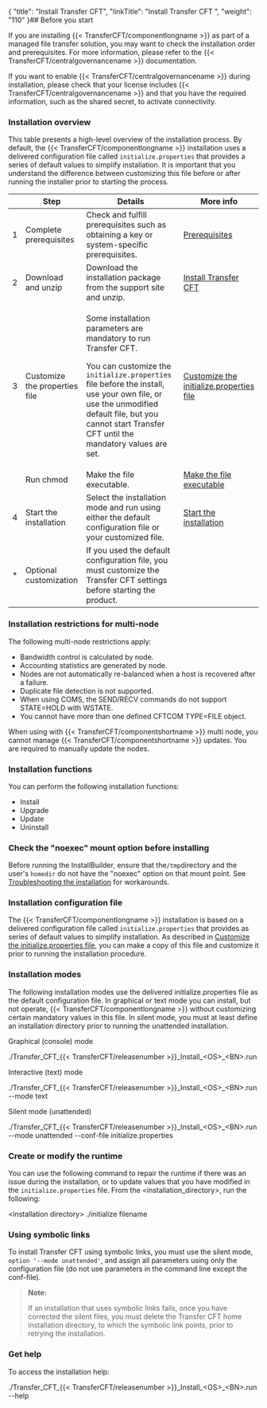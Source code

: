 {
    "title": "Install Transfer CFT",
    "linkTitle": "Install Transfer CFT ",
    "weight": "110"
}## Before you start

If you are installing {{< TransferCFT/componentlongname  >}} as part of a managed file transfer solution, you may want to check the installation order and prerequisites. For more information, please refer to the {{< TransferCFT/centralgovernancename  >}} documentation.

If you want to enable {{< TransferCFT/centralgovernancename  >}} during installation, please check that your license includes {{< TransferCFT/centralgovernancename  >}} and that you have the required information, such as the shared secret, to activate connectivity.

### Installation overview

This table presents a high-level overview of the installation process. By default, the {{< TransferCFT/componentlongname  >}} installation uses a delivered configuration file called `initialize.properties` that provides a series of default values to simplify installation. It is important that you understand the difference between customizing this file before or after running the installer prior to starting the process.

<table>
   <thead>
      <tr>
<th class="TableStyle-SynchTaskMap-HeadE-Column1-Header1">          </th>
<th class="TableStyle-SynchTaskMap-HeadE-Column1-Header1">Step         </th>
<th class="TableStyle-SynchTaskMap-HeadE-Column1-Header1">Details         </th>
<th class="TableStyle-SynchTaskMap-HeadD-Column1-Header1">More info         </th>
      </tr>
   </thead>
   <tbody>
      <tr>
         <td>1         </td>
         <td>Complete prerequisites         </td>
         <td>Check and fulfill prerequisites such as obtaining a key or system-specific prerequisites.         </td>
         <td><a href="prereqs_overview" class="MCXref xref">Prerequisites</a>         </td>
      </tr>
      <tr>
         <td>2         </td>
         <td>Download and unzip         </td>
         <td>Download the installation package from the support site and unzip.         </td>
         <td><a href="#Download" class="MCXref xref">Install Transfer CFT</a>         </td>
      </tr>
      <tr>
         <td>3         </td>
         <td>Customize the properties file         </td>
         <td><p>Some installation parameters are mandatory to run Transfer CFT.</p>
<p>You can customize the <code>initialize.properties</code> file before the install, use your own file, or use the unmodified default file, but you cannot start Transfer CFT until the mandatory values are set.</p>         </td>
         <td><a href="new_install_ux" class="MCXref xref">Customize the initialize.properties file</a> <a href="../../windows_install_start_here/before_you_start_win/properties_file_win"></a>         </td>
      </tr>
      <tr>
         <td>          </td>
         <td>Run chmod         </td>
         <td>Make the file executable.         </td>
         <td><a href="install_transfer_cft_1#Make" class="MCXref xref">Make the file executable</a>         </td>
      </tr>
      <tr>
         <td>4         </td>
         <td>Start the installation         </td>
         <td>Select the installation mode and run using either the default configuration file or your customized file.         </td>
         <td><a href="install_transfer_cft_1" class="MCXref xref">Start the installation</a>         </td>
      </tr>
      <tr>
         <td>*         </td>
         <td>Optional customization         </td>
         <td>If you used the default configuration file, you must customize the Transfer CFT settings before starting the product.         </td>
         <td>          </td>
      </tr>
   </tbody>
</table>

### Installation restrictions for multi-node

The following multi-node restrictions apply:

-   Bandwidth control is calculated by node.
-   Accounting statistics are generated by node.
-   Nodes are not automatically re-balanced when a host is recovered after a failure.
-   Duplicate file detection is not supported.
-   When using COMS, the SEND/RECV commands do not support STATE=HOLD with WSTATE.
-   You cannot have more than one defined CFTCOM TYPE=FILE object.

When using with {{< TransferCFT/componentshortname  >}} multi node, you cannot manage {{< TransferCFT/componentshortname  >}} updates. You are required to manually update the nodes.

### Installation functions

You can perform the following installation functions:

-   Install
-   Upgrade
-   Update
-   Uninstall

### Check the "noexec" mount option before installing

Before running the InstallBuilder, ensure that the` /tmp `directory and the user's `homedir` do not have the "noexec" option on that mount point. See [Troubleshooting the installation](../troubleshoot_registration) for workarounds.

### Installation configuration file

The {{< TransferCFT/componentlongname  >}} installation is based on a delivered configuration file called `initialize.properties` that provides as series of default values to simplify installation. As described in <a href="new_install_ux" class="MCXref xref">Customize the initialize.properties file</a>, you can make a copy of this file and customize it prior to running the installation procedure.

### Installation modes

The following installation modes use the delivered initialize.properties file as the default configuration file. In graphical or text mode you can install, but not operate, {{< TransferCFT/componentlongname  >}} without customizing certain mandatory values in this file. In silent mode, you must at least define an installation directory prior to running the unattended installation.

Graphical (console) mode

./Transfer\_CFT\_{{< TransferCFT/releasenumber  >}}\_Install\_&lt;OS>\_&lt;BN>.run

Interactive (text) mode

./Transfer\_CFT\_{{< TransferCFT/releasenumber  >}}\_Install\_&lt;OS>\_&lt;BN>.run --mode text

Silent mode (unattended)

./Transfer\_CFT\_{{< TransferCFT/releasenumber  >}}\_Install\_&lt;OS>\_&lt;BN>.run --mode unattended --conf-file initialize.properties

### Create or modify the runtime

You can use the following command to repair the runtime if there was an issue during the installation, or to update values that you have modified in the `initialize.properties` file. From the &lt;installation\_directory>, run the following:

&lt;installation directory> ./initialize filename

### Using symbolic links

To install Transfer CFT using symbolic links, you must use the silent mode, `option '--mode unattended'`, and assign all parameters using only the configuration file (do not use parameters in the command line except the conf-file).

> **Note:**
>
> If an installation that uses symbolic links fails, once you have corrected the silent files, you must delete the Transfer CFT home installation directory, to which the symbolic link points, prior to retrying the installation.

### Get help

To access the installation help:

./Transfer\_CFT\_{{< TransferCFT/releasenumber  >}}\_Install\_&lt;OS>\_&lt;BN>.run --help
